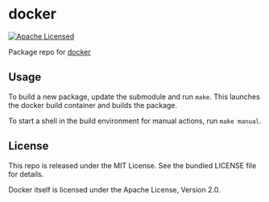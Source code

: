 docker
==========

[![Apache Licensed](http://img.shields.io/badge/license-Apache-green.svg)](https://tldrlegal.com/license/apache-license-2.0-(apache-2.0))

Package repo for [docker](https://github.com/docker/docker)

## Usage

To build a new package, update the submodule and run `make`. This launches the docker build container and builds the package.

To start a shell in the build environment for manual actions, run `make manual`.

## License

This repo is released under the MIT License. See the bundled LICENSE file for details.

Docker itself is licensed under the Apache License, Version 2.0.

